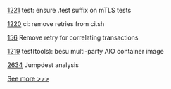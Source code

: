 
[1221](https://github.com/hyperledger/cactus/pull/1221) test: ensure .test suffix on mTLS tests

[1220](https://github.com/hyperledger/cactus/pull/1220) ci: remove retries from ci.sh

[156](https://github.com/hyperledger-labs/firefly/pull/156) Remove retry for correlating transactions

[1219](https://github.com/hyperledger/cactus/pull/1219) test(tools): besu multi-party AIO container image

[2634](https://github.com/hyperledger/besu/pull/2634) Jumpdest analysis


[See more >>>](https://start-here.hyperledger.org/pull-requests)
